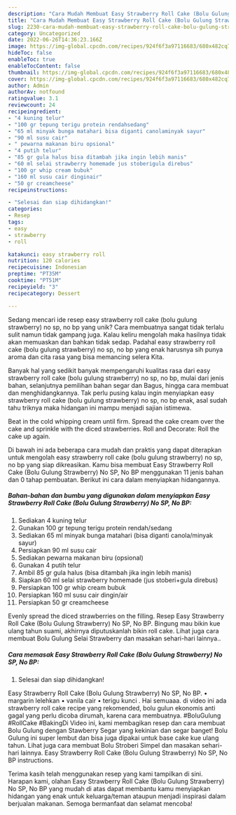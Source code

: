 ```yaml
---
description: "Cara Mudah Membuat Easy Strawberry Roll Cake (Bolu Gulung Strawberry) No SP, No BP yang Lezat Sekali"
title: "Cara Mudah Membuat Easy Strawberry Roll Cake (Bolu Gulung Strawberry) No SP, No BP yang Lezat Sekali"
slug: 2230-cara-mudah-membuat-easy-strawberry-roll-cake-bolu-gulung-strawberry-no-sp-no-bp-yang-lezat-sekali
category: Uncategorized
date: 2022-06-26T14:36:23.166Z
image: https://img-global.cpcdn.com/recipes/924f6f3a97116683/680x482cq70/easy-strawberry-roll-cake-bolu-gulung-strawberry-no-sp-no-bp-foto-resep-utama.jpg
hideToc: false
enableToc: true
enableTocContent: false
thumbnail: https://img-global.cpcdn.com/recipes/924f6f3a97116683/680x482cq70/easy-strawberry-roll-cake-bolu-gulung-strawberry-no-sp-no-bp-foto-resep-utama.jpg
cover: https://img-global.cpcdn.com/recipes/924f6f3a97116683/680x482cq70/easy-strawberry-roll-cake-bolu-gulung-strawberry-no-sp-no-bp-foto-resep-utama.jpg
author: Admin
authorAv: notfound
ratingvalue: 3.1
reviewcount: 24
recipeingredient:
- "4 kuning telur"
- "100 gr tepung terigu protein rendahsedang"
- "65 ml minyak bunga matahari bisa diganti canolaminyak sayur"
- "90 ml susu cair"
- " pewarna makanan biru opsional"
- "4 putih telur"
- "85 gr gula halus bisa ditambah jika ingin lebih manis"
- "60 ml selai strawberry homemade jus stoberigula direbus"
- "100 gr whip cream bubuk"
- "160 ml susu cair dinginair"
- "50 gr creamcheese"
recipeinstructions:

- "Selesai dan siap dihidangkan!"
categories:
- Resep
tags:
- easy
- strawberry
- roll

katakunci: easy strawberry roll 
nutrition: 120 calories
recipecuisine: Indonesian
preptime: "PT35M"
cooktime: "PT51M"
recipeyield: "3"
recipecategory: Dessert

---
```





Sedang mencari ide resep easy strawberry roll cake (bolu gulung strawberry) no sp, no bp yang unik? Cara membuatnya sangat tidak terlalu sulit namun tidak gampang juga. Kalau keliru mengolah maka hasilnya tidak akan memuaskan dan bahkan tidak sedap. Padahal easy strawberry roll cake (bolu gulung strawberry) no sp, no bp yang enak harusnya sih punya aroma dan cita rasa yang bisa memancing selera Kita.





Banyak hal yang sedikit banyak mempengaruhi kualitas rasa dari easy strawberry roll cake (bolu gulung strawberry) no sp, no bp, mulai dari jenis bahan, selanjutnya pemilihan bahan segar dan Bagus, hingga cara membuat dan menghidangkannya. Tak perlu pusing kalau ingin menyiapkan easy strawberry roll cake (bolu gulung strawberry) no sp, no bp enak,      asal sudah tahu triknya maka hidangan ini mampu menjadi sajian istimewa.














Beat in the cold whipping cream until firm. Spread the cake cream over the cake and sprinkle with the diced strawberries. Roll and Decorate: Roll the cake up again.






Di bawah ini ada beberapa cara mudah dan praktis yang dapat diterapkan untuk mengolah easy strawberry roll cake (bolu gulung strawberry) no sp, no bp yang siap dikreasikan. Kamu bisa membuat Easy Strawberry Roll Cake (Bolu Gulung Strawberry) No SP, No BP menggunakan 11 jenis bahan dan 0 tahap pembuatan. Berikut ini cara dalam menyiapkan hidangannya.

<!--inarticleads1-->

##### Bahan-bahan dan bumbu yang digunakan dalam menyiapkan Easy Strawberry Roll Cake (Bolu Gulung Strawberry) No SP, No BP:

1. Sediakan 4 kuning telur
1. Gunakan 100 gr tepung terigu protein rendah/sedang
1. Sediakan 65 ml minyak bunga matahari (bisa diganti canola/minyak sayur)
1. Persiapkan 90 ml susu cair
1. Sediakan  pewarna makanan biru (opsional)
1. Gunakan 4 putih telur
1. Ambil 85 gr gula halus (bisa ditambah jika ingin lebih manis)
1. Siapkan 60 ml selai strawberry homemade (jus stoberi+gula direbus)
1. Persiapkan 100 gr whip cream bubuk
1. Persiapkan 160 ml susu cair dingin/air
1. Persiapkan 50 gr creamcheese


Evenly spread the diced strawberries on the filling. Resep Easy Strawberry Roll Cake (Bolu Gulung Strawberry) No SP, No BP. Bingung mau bikin kue ulang tahun suami, akhirnya diputuskanlah bikin roll cake. Lihat juga cara membuat Bolu Gulung Selai Strawberry dan masakan sehari-hari lainnya.. 

<!--inarticleads2-->

##### Cara memasak Easy Strawberry Roll Cake (Bolu Gulung Strawberry) No SP, No BP:


1. Selesai dan siap dihidangkan!

Easy Strawberry Roll Cake (Bolu Gulung Strawberry) No SP, No BP. • margarin lelehkan • vanila cair • terigu kunci . Hai semuaaa. di video ini ada strawberry roll cake recipe yang rekomended, bolu gulun ekonomis anti gagal yang perlu dicoba dirumah, karena cara membuatnya. #BoluGulung #RollCake #BakingDi Video ini, kami membagikan resep dan cara membuat Bolu Gulung dengan Stawberry Segar yang kekinian dan segar banget! Bolu Gulung ini super lembut dan bisa juga dipakai untuk base cake kue ulang tahun. Lihat juga cara membuat Bolu Stroberi Simpel dan masakan sehari-hari lainnya. Easy Strawberry Roll Cake (Bolu Gulung Strawberry) No SP, No BP instructions. 

Terima kasih telah menggunakan resep yang kami tampilkan di sini. Harapan kami, olahan Easy Strawberry Roll Cake (Bolu Gulung Strawberry) No SP, No BP yang mudah di atas dapat membantu kamu menyiapkan hidangan yang enak untuk keluarga/teman ataupun menjadi inspirasi dalam berjualan makanan. Semoga bermanfaat dan selamat mencoba!
